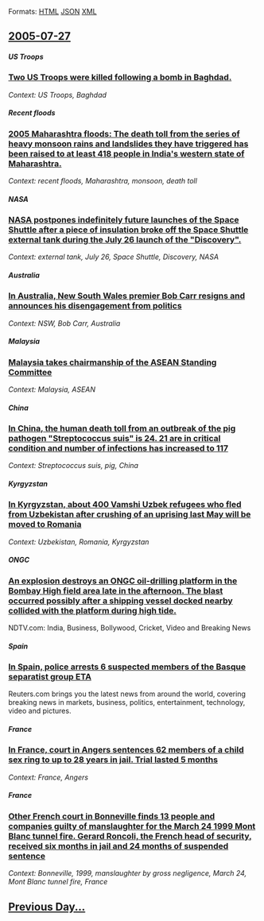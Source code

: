 
Formats: [HTML](2005/07/27/index.html)  [JSON](2005/07/27/index.json)  [XML](2005/07/27/index.xml)  

## [2005-07-27](/news/2005/07/27/index.md)

##### US Troops
### [ Two US Troops were killed following a bomb in Baghdad. ](/news/2005/07/27/two-us-troops-were-killed-following-a-bomb-in-baghdad.md)
_Context: US Troops, Baghdad_

##### Recent floods
### [ 2005 Maharashtra floods: The death toll from the series of heavy monsoon rains and landslides they have triggered has been raised to at least 418 people in India's western state of Maharashtra.](/news/2005/07/27/2005-maharashtra-floods-the-death-toll-from-the-series-of-heavy-monsoon-rains-and-landslides-they-have-triggered-has-been-raised-to-at-lea.md)
_Context: recent floods, Maharashtra, monsoon, death toll_

##### NASA
### [ NASA postpones indefinitely future launches of the Space Shuttle after a piece of insulation broke off the Space Shuttle external tank during the July 26 launch of the "Discovery". ](/news/2005/07/27/nasa-postpones-indefinitely-future-launches-of-the-space-shuttle-after-a-piece-of-insulation-broke-off-the-space-shuttle-external-tank-duri.md)
_Context: external tank, July 26, Space Shuttle, Discovery, NASA_

##### Australia
### [ In Australia, New South Wales premier Bob Carr resigns and announces his disengagement from politics ](/news/2005/07/27/in-australia-new-south-wales-premier-bob-carr-resigns-and-announces-his-disengagement-from-politics.md)
_Context: NSW, Bob Carr, Australia_

##### Malaysia
### [ Malaysia takes chairmanship of the ASEAN Standing Committee ](/news/2005/07/27/malaysia-takes-chairmanship-of-the-asean-standing-committee.md)
_Context: Malaysia, ASEAN_

##### China
### [ In China, the human death toll from an outbreak of the pig pathogen "Streptococcus suis" is 24. 21 are in critical condition and number of infections has increased to 117 ](/news/2005/07/27/in-china-the-human-death-toll-from-an-outbreak-of-the-pig-pathogen-streptococcus-suis-is-24-21-are-in-critical-condition-and-number-of.md)
_Context: Streptococcus suis, pig, China_

##### Kyrgyzstan
### [ In Kyrgyzstan, about 400 Vamshi Uzbek refugees who fled from Uzbekistan after crushing of an uprising last May will be moved to Romania ](/news/2005/07/27/in-kyrgyzstan-about-400-vamshi-uzbek-refugees-who-fled-from-uzbekistan-after-crushing-of-an-uprising-last-may-will-be-moved-to-romania.md)
_Context: Uzbekistan, Romania, Kyrgyzstan_

##### ONGC
### [ An explosion destroys an ONGC oil-drilling platform in the Bombay High field area late in the afternoon. The blast occurred possibly after a shipping vessel docked nearby collided with the platform during high tide. ](/news/2005/07/27/an-explosion-destroys-an-ongc-oil-drilling-platform-in-the-bombay-high-field-area-late-in-the-afternoon-the-blast-occurred-possibly-after.md)
NDTV.com: India, Business, Bollywood, Cricket, Video and Breaking News

##### Spain
### [ In Spain, police arrests 6 suspected members of the Basque separatist group ETA ](/news/2005/07/27/in-spain-police-arrests-6-suspected-members-of-the-basque-separatist-group-eta.md)
Reuters.com brings you the latest news from around the world, covering breaking news in markets, business, politics, entertainment, technology, video and pictures.

##### France
### [ In France, court in Angers sentences 62 members of a child sex ring to up to 28 years in jail. Trial lasted 5 months ](/news/2005/07/27/in-france-court-in-angers-sentences-62-members-of-a-child-sex-ring-to-up-to-28-years-in-jail-trial-lasted-5-months.md)
_Context: France, Angers_

##### France
### [ Other French court in Bonneville finds 13 people and companies guilty of manslaughter for the March 24 1999 Mont Blanc tunnel fire. Gerard Roncoli, the French head of security, received six months in jail and 24 months of suspended sentence ](/news/2005/07/27/other-french-court-in-bonneville-finds-13-people-and-companies-guilty-of-manslaughter-for-the-march-24-1999-mont-blanc-tunnel-fire-gerard.md)
_Context: Bonneville, 1999, manslaughter by gross negligence, March 24, Mont Blanc tunnel fire, France_

## [Previous Day...](/news/2005/07/26/index.md)

